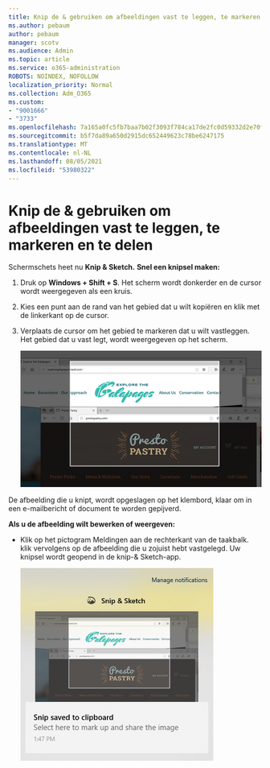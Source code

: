 ```yaml
---
title: Knip de & gebruiken om afbeeldingen vast te leggen, te markeren en te delen
ms.author: pebaum
author: pebaum
manager: scotv
ms.audience: Admin
ms.topic: article
ms.service: o365-administration
ROBOTS: NOINDEX, NOFOLLOW
localization_priority: Normal
ms.collection: Adm_O365
ms.custom:
- "9001666"
- "3733"
ms.openlocfilehash: 7a165a0fc5fb7baa7b02f3093f784ca17de2fc0d59332d2e70fb0f507bfeb221
ms.sourcegitcommit: b5f7da89a650d2915dc652449623c78be6247175
ms.translationtype: MT
ms.contentlocale: nl-NL
ms.lasthandoff: 08/05/2021
ms.locfileid: "53980322"
---
```

# <a name="use-snip--sketch-to-capture-mark-up-and-share-images"></a>Knip de & gebruiken om afbeeldingen vast te leggen, te markeren en te delen

Schermschets heet nu **Knip & Sketch.** **Snel een knipsel maken:**

1. Druk op **Windows + Shift + S**. Het scherm wordt donkerder en de cursor wordt weergegeven als een kruis. 

2. Kies een punt aan de rand van het gebied dat u wilt kopiëren en klik met de linkerkant op de cursor. 

3. Verplaats de cursor om het gebied te markeren dat u wilt vastleggen. Het gebied dat u vast legt, wordt weergegeven op het scherm.

   ![afbeelding van gemarkeerde selectie](media/snipone.png)

De afbeelding die u knipt, wordt opgeslagen op het klembord, klaar om in een e-mailbericht of document te worden gepijverd. 

**Als u de afbeelding wilt bewerken of weergeven:** 

- Klik op het pictogram Meldingen aan de rechterkant van de taakbalk. klik vervolgens op de afbeelding die u zojuist hebt vastgelegd. Uw knipsel wordt geopend in de knip-& Sketch-app.

   ![afbeelding van afbeelding die wordt weergegeven in knip-app](media/sniptwo.png)

